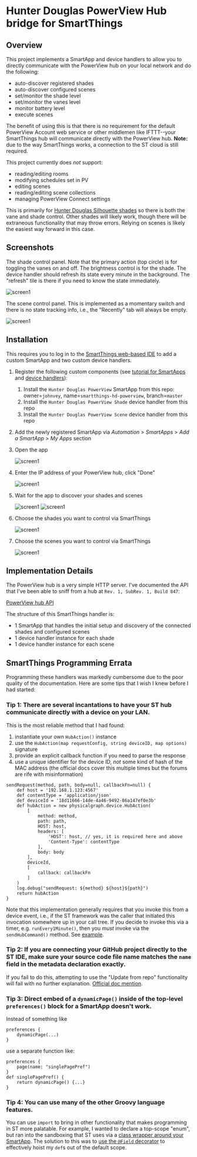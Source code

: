 # Hunter Douglas PowerView Hub bridge for SmartThings

## Overview

This project implements a SmartApp and device handlers to allow you to directly communicate with the PowerView hub on your local network and do the following:
* auto-discover registered shades
* auto-discover configured scenes
* set/monitor the shade level
* set/monitor the vanes level
* monitor battery level
* execute scenes

The benefit of using this is that there is no requirement for the default PowerView Account web service or other middlemen like IFTTT--your SmartThings hub will communicate directly with the PowerView hub. **Note:** due to the way SmartThings works, a connection to the ST cloud is still required.

This project currently does *not* support:
* reading/editing rooms
* modifying schedules set in PV
* editing scenes
* reading/editing scene collections
* managing PowerView Connect settings

This is primarily for [Hunter Douglas Silhouette shades](https://www.hunterdouglas.com/silhouette) so there is both the vane and shade control. Other shades will likely work, though there will be extraneous functionality that may throw errors. Relying on scenes is likely the easiest way forward in this case.

## Screenshots
The shade control panel. Note that the primary action (top circle) is for toggling the vanes on and off. The brightness control is for the shade. The device handler should refresh its state every minute in the background. The "refresh" tile is there if you need to know the state immediately.

![screen1](./assets/screen-08.png) 

The scene control panel. This is implemented as a momentary switch and there is no state tracking info, i.e., the "Recently" tab will always be empty.

![screen1](./assets/screen-09.png)

## Installation
This requires you to log in to the [SmartThings web-based IDE](https://graph.api.smartthings.com) to add a custom SmartApp and two custom device handlers.

1. Register the following custom components (see [tutorial for SmartApps](https://community.smartthings.com/t/faq-an-overview-of-using-custom-code-in-smartthings/16772) and [device handlers](https://www.thesmartesthouse.com/blogs/the-smartest-blog/how-to-install-a-custom-device-handler-in-smartthings)):
   1. Install the `Hunter Douglas PowerView` SmartApp from this repo: owner=`johnvey`, name=`smartthings-hd-powerview`, branch=`master`
   1. Install the `Hunter Douglas PowerView Shade` device handler from this repo
   1. Install the `Hunter Douglas PowerView Scene` device handler from this repo
1. Add the newly registered SmartApp via *Automation* > *SmartApps* > *Add a SmartApp* > *My Apps* section
1. Open the app

   ![screen1](./assets/screen-01.png)
1. Enter the IP address of your PowerView hub, click "Done"
  
   ![screen1](./assets/screen-03.png)
1. Wait for the app to discover your shades and scenes

   ![screen1](./assets/screen-04.png) ![screen1](./assets/screen-05.png)
1. Choose the shades you want to control via SmartThings

   ![screen1](./assets/screen-06.png)
1. Choose the scenes you want to control via SmartThings

   ![screen1](./assets/screen-07.png)

## Implementation Details

The PowerView hub is a very simple HTTP server. I've documented the API that I've been able to sniff from a hub at `Rev. 1, SubRev. 1, Build 847`:

[PowerView hub API](https://github.com/johnvey/smartthings-hd-powerview/blob/master/powerview_hub_api.md)

The structure of this SmartThings handler is:
* 1 SmartApp that handles the initial setup and discovery of the connected shades and configured scenes
* 1 device handler instance for each shade
* 1 device handler instance for each scene

## SmartThings Programming Errata

Programming these handlers was markedly cumbersome due to the poor quality of the documentation. Here are some tips that I wish I knew before I had started:

### **Tip 1:** There are several incantations to have your ST hub communicate directly with a device on your LAN.

This is the most reliable method that I had found:
1. instantiate your own `HubAction()` instance
1. use the `HubAction(map requestConfig, string deviceID, map options)` signature
1. provide an explicit callback function if you need to parse the response
1. use a unique identifier for the device ID, *not* some kind of hash of the MAC address (the official docs cover this multiple times but the forums are rife with misinformation)

```
sendRequest(method, path, body=null, callbackFn=null) {
    def host = '192.168.1.123:4567'
    def contentType = 'application/json'
    def deviceId = '18d11666-14de-4a46-9492-86a147ef0e3b'
    def hubAction = new physicalgraph.device.HubAction(
        [
            method: method,
            path: path,
            HOST: host,
            headers: [
                'HOST': host, // yes, it is required here and above
                'Content-Type': contentType
            ],
            body: body
        ],
        deviceId,
        [
            callback: callbackFn
        ]
    )
    log.debug("sendRequest: ${method} ${host}${path}")
    return hubAction
}
```
Note that this implementation generally requires that you invoke this from a device event, i.e., if the ST framework was the caller that initiated this invocation somewhere up in your call tree. If you decide to invoke this via a timer, e.g. `runEvery1Minute()`, then you *must* invoke via the `sendHubCommand()` method. See [example](https://github.com/johnvey/smartthings-hd-powerview/blob/master/devicetypes/johnvey/hunter-douglas-powerview-shade.src/hunter-douglas-powerview-shade.groovy#L309).

### **Tip 2:** If you are connecting your GitHub project directly to the ST IDE, make sure your source code file name matches the `name` field in the metadata declaration exactly.
If you fail to do this, attempting to use the "Update from repo" functionality will fail with no further explanation. [Official doc mention](http://docs.smartthings.com/en/latest/tools-and-ide/github-integration.html#step-5-configure-git-to-sync-fork-with-smartthings).

### **Tip 3:** Direct embed of a `dynamicPage()` inside of the top-level `preferences()` block for a SmartApp doesn't work.
Instead of something like
```
preferences {
    dynamicPage(...)
}
```
use a separate function like:
```
preferences {
    page(name: "singlePagePref")
}
def singlePagePref() {
    return dynamicPage() {...}
}
```

### **Tip 4:** You can use many of the other Groovy language features.
You can use `import` to bring in other functionality that makes programming in ST more palatable. For example, I wanted to declare a top-scope "enum", but ran into the sandboxing that ST uses via a [class wrapper around your SmartApp](http://docs.smartthings.com/en/latest/getting-started/groovy-for-smartthings.html#how-it-works). The solution to this was to [use the `@Field` decorator](https://stackoverflow.com/questions/6305910/how-do-i-create-and-access-the-global-variables-in-groovy) to effectively hoist my `def`s out of the default scope.
